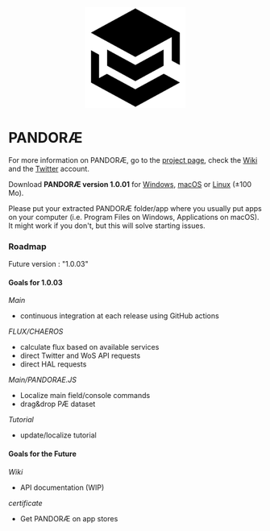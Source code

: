 <p align="center"><img src="./PANDORAE.png" width="200px" alt="PANDORAE Logo">


# PANDORÆ

For more information on PANDORÆ, go to the [project page](https://guillaume-levrier.github.io/PANDORAE/), check the [Wiki](https://github.com/Guillaume-Levrier/PANDORAE/wiki) and the [Twitter](https://mobile.twitter.com/PANDORAE_CORE)   account.

Download **PANDORÆ version 1.0.01** for [Windows](https://anthropos-ecosystems.com/pandorae/PANDORAE-win32-x64.zip), [macOS](https://anthropos-ecosystems.com/pandorae/PANDORAE-darwin-x64.zip) or [Linux](https://anthropos-ecosystems.com/pandorae/PANDORAE-linux-x64.zip) (±100 Mo).

Please put your extracted PANDORÆ folder/app where you usually put apps on your computer (i.e. Program Files on Windows, Applications on macOS). It might work if you don't, but this will solve starting issues.

### Roadmap
Future version : "1.0.03"

#### Goals for 1.0.03
*Main*
- continuous integration at each release using GitHub actions

*FLUX/CHAEROS*
- calculate flux based on available services
- direct Twitter and WoS API requests
- direct HAL requests 

*Main/PANDORAE.JS*
- Localize main field/console commands
- drag&drop PÆ dataset

*Tutorial*
- update/localize tutorial

#### Goals for the Future

*Wiki*
- API documentation (WIP)

*certificate*
- Get PANDORÆ on app stores